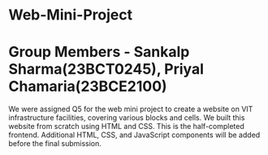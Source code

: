# Web-Mini-Project
# Group Members - Sankalp Sharma(23BCT0245), Priyal Chamaria(23BCE2100)
We were assigned Q5 for the web mini project to create a website on VIT infrastructure facilities, covering various blocks and cells. We built this website from scratch using HTML and CSS. This is the half-completed frontend. Additional HTML, CSS, and JavaScript components will be added before the final submission.
